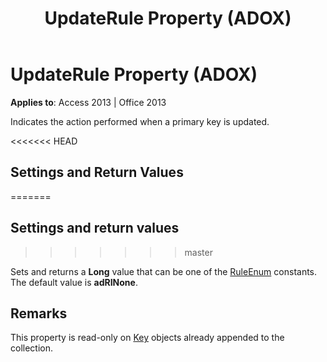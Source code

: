 ﻿---
title: UpdateRule Property (ADOX)
TOCTitle: UpdateRule Property (ADOX)
ms:assetid: edefa80a-b83b-e811-996c-6f0318722c84
ms:mtpsurl: https://msdn.microsoft.com/library/JJ250206(v=office.15)
ms:contentKeyID: 48548548
ms.date: 09/18/2015
mtps_version: v=office.15
---

# UpdateRule Property (ADOX)


**Applies to**: Access 2013 | Office 2013

Indicates the action performed when a primary key is updated.

<<<<<<< HEAD
## Settings and Return Values
=======
## Settings and return values
>>>>>>> master

Sets and returns a **Long** value that can be one of the [RuleEnum](ruleenum.md) constants. The default value is **adRINone**.

## Remarks

This property is read-only on [Key](key-object-adox.md) objects already appended to the collection.

